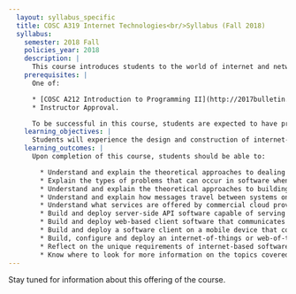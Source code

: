 ```yaml
---
  layout: syllabus_specific
  title: COSC A319 Internet Technologies<br/>Syllabus (Fall 2018)
  syllabus:
    semester: 2018 Fall
    policies_year: 2018
    description: |
      This course introduces students to the world of internet and networked systems development. Concepts related to distributed systems development; concurrent and asynchronous processing; process communications and network transport protocols; distributed application architecture and design; deployment, monitoring and debugging of internet-based systems; and web of things development will be covered.
    prerequisites: |
      One of:

      * [COSC A212 Introduction to Programming II](http://2017bulletin.loyno.edu/undergraduate/computer-science#cosc-a212) and Sophomore standing
      * Instructor Approval.

      To be successful in this course, students are expected to have practical experience building software, and in particular, should be comfortable working with data structures, designing classes, and writing software modules.
    learning_objectives: |
      Students will experience the design and construction of internet-based systems through hands-on interaction with course material. The course will provide students with a basis of theory upon which to reflect upon experiences: designing and building server-side systems that must serve multiple client system types; designing and building several types of client systems that operate and interact with the server system concurrently and asynchronously; debugging process timing and network failure issues; and building systems on networked physical devices.
    learning_outcomes: |
      Upon completion of this course, students should be able to:

        * Understand and explain the theoretical approaches to dealing with concurrency in software
        * Explain the types of problems that can occur in software when processes operate concurrently
        * Understand and explain the theoretical approaches to building software systems with components that operate asynchronously
        * Understand and explain how messages travel between systems on the internet, including the various protocols used and what information they require and provide
        * Understand what services are offered by commercial cloud providers, and how those services fit into internet-based distributed software architectures
        * Build and deploy server-side API software capable of serving multiple client software types
        * Build and deploy web-based client software that communicates with a server-side API
        * Build and deploy a software client on a mobile device that communicates with a server-side API
        * Build, configure and deploy an internet-of-things or web-of-things device that communicates with a server-side API
        * Reflect on the unique requirements of internet-based software
        * Know where to look for more information on the topics covered in this course
---
```

Stay tuned for information about this offering of the course.